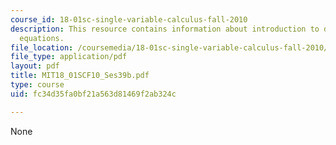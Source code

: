 ```yaml
---
course_id: 18-01sc-single-variable-calculus-fall-2010
description: This resource contains information about introduction to differential
  equations.
file_location: /coursemedia/18-01sc-single-variable-calculus-fall-2010/fc34d35fa0bf21a563d81469f2ab324c_MIT18_01SCF10_Ses39b.pdf
file_type: application/pdf
layout: pdf
title: MIT18_01SCF10_Ses39b.pdf
type: course
uid: fc34d35fa0bf21a563d81469f2ab324c

---
```

None